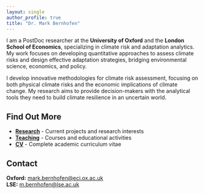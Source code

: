 ```yaml
---
layout: single
author_profile: true
title: "Dr. Mark Bernhofen"
---
```


I am a PostDoc researcher at the **University of Oxford** and the **London School of Economics**, specializing in climate risk and adaptation analytics. My work focuses on developing quantitative approaches to assess climate risks and design effective adaptation strategies, bridging environmental science, economics, and policy.

I develop innovative methodologies for climate risk assessment, focusing on both physical climate risks and the economic implications of climate change. My research aims to provide decision-makers with the analytical tools they need to build climate resilience in an uncertain world.

## Find Out More

- **[Research](/research/)** - Current projects and research interests
- **[Teaching](/teaching/)** - Courses and educational activities  
- **[CV](/cv/)** - Complete academic curriculum vitae

## Contact

**Oxford:** [mark.bernhofen@eci.ox.ac.uk](mailto:mark.bernhofen@eci.ox.ac.uk)  
**LSE:** [m.bernhofen@lse.ac.uk](mailto:m.bernhofen@lse.ac.uk)
